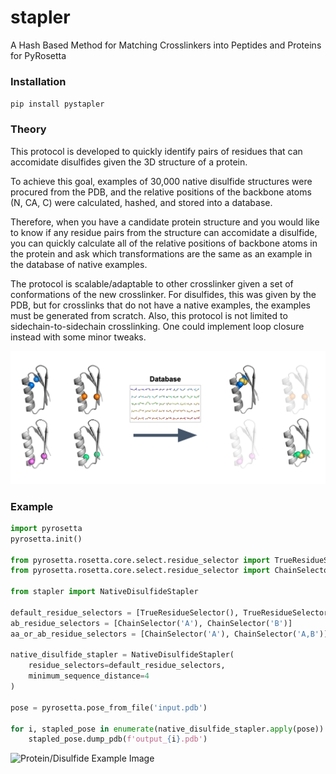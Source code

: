 # stapler
A Hash Based Method for Matching Crosslinkers into Peptides and Proteins for PyRosetta

### Installation
`pip install pystapler`

### Theory
This protocol is developed to quickly identify pairs of residues that can accomidate disulfides given the 3D structure of a protein. 

To achieve this goal, examples of 30,000 native disulfide structures were procured from the PDB, and the relative positions of the backbone atoms (N, CA, C) were calculated, hashed, and stored into a database.

Therefore, when you have a candidate protein structure and you would like to know if any residue pairs from the structure can accomidate a disulfide, you can quickly calculate all of the relative positions of backbone atoms in the protein and ask which transformations are the same as an example in the database of native examples.

The protocol is scalable/adaptable to other crosslinker given a set of conformations of the new crosslinker. For disulfides, this was given by the PDB, but for crosslinks that do not have a native examples, the examples must be generated from scratch. Also, this protocol is not limited to sidechain-to-sidechain crosslinking. One could implement loop closure instead with some minor tweaks.

![Theory Example Image](/image2.png)

### Example
```python
import pyrosetta
pyrosetta.init()

from pyrosetta.rosetta.core.select.residue_selector import TrueResidueSelector
from pyrosetta.rosetta.core.select.residue_selector import ChainSelector

from stapler import NativeDisulfideStapler

default_residue_selectors = [TrueResidueSelector(), TrueResidueSelector()]
ab_residue_selectors = [ChainSelector('A'), ChainSelector('B')]
aa_or_ab_residue_selectors = [ChainSelector('A'), ChainSelector('A,B')]

native_disulfide_stapler = NativeDisulfideStapler(
    residue_selectors=default_residue_selectors,
    minimum_sequence_distance=4
)

pose = pyrosetta.pose_from_file('input.pdb')

for i, stapled_pose in enumerate(native_disulfide_stapler.apply(pose)):
    stapled_pose.dump_pdb(f'output_{i}.pdb')
```

![Protein/Disulfide Example Image](/image1.png)
